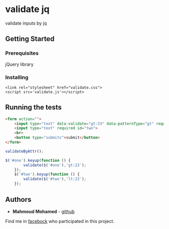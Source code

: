# validate jq

validate inputs by jq

## Getting Started



### Prerequisites

jQuery library


### Installing
```
<link rel="stylesheet" href="validate.css">
<script src='validate.js'></script>
```

## Running the tests
```html
<form action="">
    <input type="text" data-validate="gt:33" data-patternType="gt" required>
    <input type="text" required id="two">
    <br>
    <button type="submits">submit</button>
</form>
```
```javascript
validateByAttr();
```

```javascript
$('#one').keyup(function () {
        validate($('#one'),'gt:22');
    });
    $('#two').keyup(function () {
        validate($('#two'),'lt:22');
    });
```

## Authors

* **Mahmoud Mohamed** - [github](https://github.com/mahmoud-mhamed)

Find me in [facebock](https://www.facebook.com/profile.php?id=100009734383434) who participated in this project.



